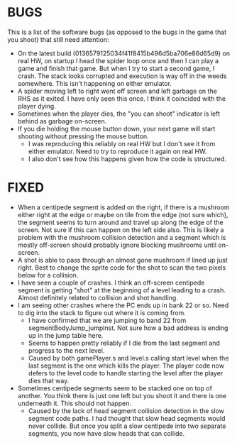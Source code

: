 BUGS
=======

This is a list of the software bugs (as opposed to the bugs in the game that you shoot) that still need attention:

* On the latest build (0136579125034f41f8415b496d5ba706e86d65d9) on real HW, on startup I head the spider loop once and then I can play a game and finish that game.  But when I try to start a second game, I crash.  The stack looks corrupted and execution is way off in the weeds somewhere.  This isn't happening on either emulator.
* A spider moving left to right went off screen and left garbage on the RHS as it exited.  I have only seen this once.  I think it coincided with the player dying.
* Sometimes when the player dies, the "you can shoot" indicator is left behind as garbage on-screen.
* If you die holding the mouse button down, your next game will start shooting without pressing the mouse button.
   * I was reproducing this reliably on real HW but I don't see it from either emulator.  Need to try to reproduce it again on real HW.
   * I also don't see how this happens given how the code is structured.



FIXED
=======

* When a centipede segment is added on the right, if there is a mushroom either right at the edge or maybe on tile from the edge (not sure which), the segment seems to turn around and travel up along the edge of the screen.  Not sure if this can happen on the left side also.  This is likely a problem with the mushroom collision detection and a segment which is mostly off-screen should probably ignore blocking mushrooms until on-screen.
* A shot is able to pass through an almost gone mushroom if lined up just right.  Best to change the sprite code for the shot to scan the two pixels below for a collision.
* I have seen a couple of crashes.  I think an off-screen centipede segment is getting "shot" at the beginning of a level leading to a crash.  Almost definitely related to collision and shot handling.
* I am seeing other crashes where the PC ends up in bank 22 or so.  Need to dig into the stack to figure out where it is coming from.
   * I have confirmed that we are jumping to band 22 from segmentBodyJump_jumpInst.  Not sure how a bad address is ending up in the jump table here.
   * Seems to happen pretty reliably if I die from the last segment and progress to the next level.
   * Caused by both gamePlayer.s and level.s calling start level when the last segment is the one which kills the player.  The player code now defers to the level code to handle starting the level after the player dies that way.
* Sometimes centipede segments seem to be stacked one on top of another.  You think there is just one left but you shoot it and there is one underneath it.  This should not happen.
    * Caused by the lack of head segment collision detection in the slow segment code paths.  I had thought that slow head segments would never collide.  But once you split a slow centipede into two separate segments, you now have slow heads that can collide.
